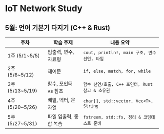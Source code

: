 # IoT Network Study

## 5월: 언어 기본기 다지기 (C++ & Rust)
| 주차 | 학습 주제 | 내용 요약 |
|-|-|-|
| 1주 (5/1~5/5) | 입출력, 변수, 자료형 | `cout, println!, main 구조, 변수 선언, 타입` |
| 2주 (5/6~5/12) | 제어문 | `if, else, match, for, while` |
| 3주 (5/13~5/19) | 함수, 포인터 vs 참조 | `함수 선언/호출, C++ 포인터, Rust 참고 & 소유권` |
| 4주 (5/20~5/26) | 배열, 벡터, 문자열 | `char[], std::vector, Vec<T>, String` |
| 5주 (5/27~5/31) | 파일 입출력, 종합 복습 | `fstream, std::fs, 정리 & 코딩테스트 준비` |
